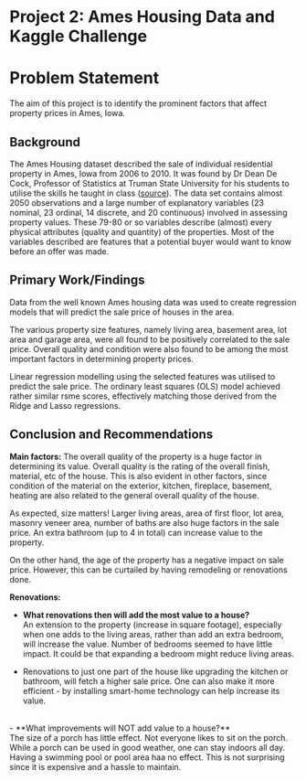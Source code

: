 # Project 2: Ames Housing Data and Kaggle Challenge

# Problem Statement

The aim of this project is to identify the prominent factors that affect property prices in Ames, Iowa.

## Background
The Ames Housing dataset described the sale of individual residential property in Ames, Iowa from 2006 to 2010. It was found by Dr Dean De Cock, Professor of Statistics at Truman State University for his students to utilise the skills he taught in class ([source](http://jse.amstat.org/v19n3/decock.pdf)). The data set contains almost 2050 observations and a large number of explanatory variables (23 nominal, 23 ordinal, 14 discrete, and 20 continuous) involved in assessing property values. These 79-80 or so variables describe (almost) every physical attributes (quality and quantity) of the properties. Most of the variables described are features that a potential buyer would want to know before an offer was made.  


## Primary Work/Findings
Data from the well known Ames housing data was used to create regression models that will predict the sale price of houses in the area. 

The various property size features, namely living area, basement area, lot area and garage area, were all found to be positively correlated to the sale price. Overall quality and condition were also found to be among the most important factors in determining property prices. 

Linear regression modelling using the selected features was utilised to predict the sale price. The ordinary least squares (OLS) model achieved rather similar rsme scores, effectively matching those derived from the Ridge and Lasso regressions.


## Conclusion and Recommendations
**Main factors:** 
The overall quality of the property is a huge factor in determining its value. Overall quality is the rating of the overall finish, material, etc of the house. This is also evident in other factors, since condition of the material on the exterior, kitchen, fireplace, basement, heating are also related to the general overall quality of the house.

As expected, size matters! Larger living areas, area of first floor, lot area, masonry veneer area, number of baths are also huge factors in the sale price. An extra bathroom (up to 4 in total) can increase value to the property.

On the other hand, the age of the property has a negative impact on sale price. However, this can be curtailed by having remodeling or renovations done.

**Renovations:**
- **What renovations then will add the most value to a house?**
<br> An extension to the property (increase in square footage), especially when one adds to the living areas, rather than add an extra bedroom, will increase the value. Number of bedrooms seemed to have little impact. It could be that expanding a bedroom might reduce living areas. 

- Renovations to just one part of the house like upgrading the kitchen or bathroom, will fetch a higher sale price. One can also make it more efficient - by installing smart-home technology can help increase its value.
<br> 
- **What improvements will NOT add value to a house?**
<br> The size of a porch has little effect. Not everyone likes to sit on the porch. While a porch can be used in good weather, one can stay indoors all day.
<br> Having a swimming pool or pool area haa no effect. This is not surprising since it is expensive and a hassle to maintain.







